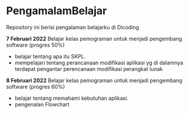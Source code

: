 # PengamalamBelajar
Repository ini berisi pengalaman belajarku di Dicoding

**7 Februari 2022**
Belajar kelas pemograman untuk menjadi pengembang software (progres 50%)
  * belajar tentang apa itu SKPL.
  * mempelajari tentang perancanaan modifikasi aplikasi yg di dalamnya terdapat pengantar perencanaan modifikasi perangkat lunak

**8 Februari 2022**
Belajar kelas pemograman untuk menjadi pengembang software (progres 60%)
  * belajar tentang memahami kebutuhan aplikasi.
  * pengenalan Flowchart
